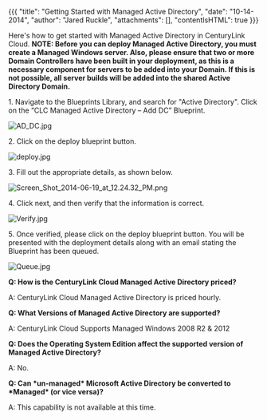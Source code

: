 {{{
  "title": "Getting Started with Managed Active Directory",
  "date": "10-14-2014",
  "author": "Jared Ruckle",
  "attachments": [],
  "contentIsHTML": true
}}}

<p>Here's how to get started with Managed Active Directory in CenturyLink Cloud. <strong>NOTE: Before you can deploy Managed Active Directory, you must create a Managed Windows server. </strong><strong>Also, please ensure that two or more Domain Controllers have been built in your deployment, as this is a necessary component for servers to be added into your Domain. If this is not possible, all server builds will be added into the shared Active Directory Domain.</strong>
</p>

<p>1. Navigate to the Blueprints Library, and search for "Active Directory". Click on the “CLC Managed Active Directory – Add DC” Blueprint.</p>
<p><img src="https://t3n.zendesk.com/attachments/token/EyJnmscs4LOWcKiCl1J26abrq/?name=AD_DC.jpg" alt="AD_DC.jpg" />
</p>
<p>2. Click on the deploy blueprint button.</p>
<p><img src="https://t3n.zendesk.com/attachments/token/uhTQznQMIepjAKdDmHDMGmcMP/?name=deploy.jpg" alt="deploy.jpg" />
</p>
<p>3.&nbsp;Fill out the appropriate details, as shown below.</p>
<p><img src="https://t3n.zendesk.com/attachments/token/74OxavA9bA3kecHCHNFZXKa3h/?name=Screen+Shot+2014-06-19+at+12.24.32+PM.png" alt="Screen_Shot_2014-06-19_at_12.24.32_PM.png" />
</p>

<p>4. Click next, and then verify that the information is correct.</p>
<p><img src="https://t3n.zendesk.com/attachments/token/6XGd05W36YINVRGd9QHouWRIj/?name=Verify.jpg" alt="Verify.jpg" />
</p>

<p>5.&nbsp;Once verified, please click on the deploy blueprint button. You will be presented with the deployment details along with an email stating the Blueprint has been queued.</p>
<p><img src="https://t3n.zendesk.com/attachments/token/LJNTQK4qwNc3EPuVAwsA8QaSx/?name=Queue.jpg" alt="Queue.jpg" />
</p>

<p><strong>Q: How is the CenturyLink Cloud Managed Active Directory priced? </strong>
</p>
<p>A: CenturyLink Cloud Managed Active Directory is priced hourly.</p>
<p><strong>Q: What Versions of Managed Active Directory are supported? </strong>
</p>
<p>A: CenturyLink Cloud Supports Managed Windows 2008 R2 &amp; 2012</p>
<p><strong>Q: Does the Operating System Edition affect the supported version of Managed Active Directory? </strong>
</p>
<p>A: No.
</p>
<p><strong>Q: Can *un-managed* Microsoft Active Directory be converted to *Managed* (or vice versa)?</strong>
</p>
<p>A: This capability is not available at this time.</p>
